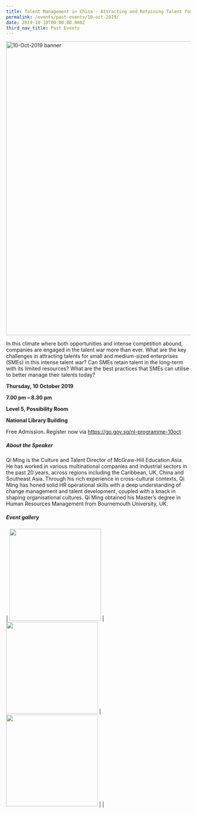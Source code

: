 ```yaml
---
title: Talent Management in China - Attracting and Retaining Talent for SMEs
permalink: /events/past-events/10-oct-2019/
date: 2019-10-10T00:00:00.000Z
third_nav_title: Past Events
---
```



<img src="\images\past-events\10-Oct-2019\banner.jpg" alt="10-Oct-2019 banner" style="width:800px;" />

In this climate where both opportunities and intense competition abound, companies are engaged in the talent war more than ever. What are the key challenges in attracting talents for small and medium-sized enterprises (SMEs) in this intense talent war? Can SMEs retain talent in the long-term with its limited resources? What are the best practices that SMEs can utilise to better manage their talents today?

**Thursday, 10 October 2019**

**7.00 pm – 8.30 pm**

**Level 5, Possibility Room**

**National Library Building**

Free Admission. Register now via <https://go.gov.sg/nl-programme-10oct>

##### **About the Speaker**

Qi Ming is the Culture and Talent Director of McGraw-Hill Education Asia. He has worked in various multinational companies and industrial sectors in the past 20 years, across regions including the Caribbean, UK, China and Southeast Asia. Through his rich experience in cross-cultural contexts, Qi Ming has honed solid HR operational skills with a deep understanding of change management and talent development, coupled with a knack in shaping organisational cultures. Qi Ming obtained his Master’s degree in Human Resources Management from Bournemouth University, UK.



##### **Event gallery**

| <a href="\images\past-events\10-Oct-2019\image-1.jpg"><img src="\images\past-events\10-Oct-2019\image-1.jpg" style="width:250px;" /></a> | <a href="\images\past-events\10-Oct-2019\image-2.jpg"><img src="\images\past-events\10-Oct-2019\image-2.jpg" style="width:250px;" /></a> | <a href="\images\past-events\10-Oct-2019\image-3.jpg"><img src="\images\past-events\10-Oct-2019\image-3.jpg" style="width:250px;" /></a> |
| 